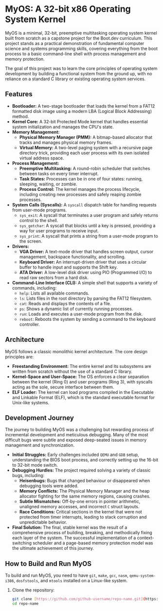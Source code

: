 # MyOS: A 32-bit x86 Operating System Kernel

MyOS is a minimal, 32-bit, preemptive multitasking operating system kernel built from scratch as a capstone project for the Boot.dev curriculum. This project stands as a practical demonstration of fundamental computer science and systems programming skills, covering everything from the boot process to a basic command-line shell with process management and memory protection.

The goal of this project was to learn the core principles of operating system development by building a functional system from the ground up, with no reliance on a standard C library or existing operating system services.

## Features

- **Bootloader:** A two-stage bootloader that loads the kernel from a FAT12 formatted disk image using a modern LBA (Logical Block Addressing) method.
- **Kernel Core:** A 32-bit Protected Mode kernel that handles essential system initialization and manages the CPU's state.
- **Memory Management:**
  - **Physical Memory Manager (PMM):** A bitmap-based allocator that tracks and manages physical memory frames.
  - **Virtual Memory:** A two-level paging system with a recursive page directory trick, providing each user process with its own isolated virtual address space.
- **Process Management:**
  - **Preemptive Multitasking:** A round-robin scheduler that switches between tasks on every timer interrupt.
  - **Task States:** Processes can be in one of four states: running, sleeping, waiting, or zombie.
  - **Process Control:** The kernel manages the process lifecycle, including creating new processes and safely reaping zombie processes.
- **System Calls (Syscalls):** A `syscall` dispatch table for handling requests from user-mode programs.
  - `sys_exit`: A syscall that terminates a user program and safely returns control to the shell.
  - `sys_getchar`: A syscall that blocks until a key is pressed, providing a way for user programs to receive input.
  - `sys_print`: A syscall that prints a string from a user-mode program to the screen.
- **Drivers:**
  - **VGA Driver:** A text-mode driver that handles screen output, cursor management, backspace functionality, and scrolling.
  - **Keyboard Driver:** An interrupt-driven driver that uses a circular buffer to handle input and supports the Shift key.
  - **ATA Driver:** A low-level disk driver using PIO (Programmed I/O) to read raw sectors from a hard disk.
- **Command-Line Interface (CLI):** A simple shell that supports a variety of commands, including:
  - `help`: Lists all available commands.
  - `ls`: Lists files in the root directory by parsing the FAT12 filesystem.
  - `cat`: Reads and displays the contents of a file.
  - `ps`: Shows a dynamic list of currently running processes.
  - `run`: Loads and executes a user-mode program from the disk.
  - `reboot`: Reboots the system by sending a command to the keyboard controller.

## Architecture

MyOS follows a classic monolithic kernel architecture. The core design principles are:

- **Freestanding Environment:** The entire kernel and its subsystems are written from scratch without the use of a standard C library.
- **Kernel-Space and User-Space:** The OS enforces a clear separation between the kernel (Ring 0) and user programs (Ring 3), with syscalls acting as the sole, secure interface between them.
- **ELF Loader:** The kernel can load programs compiled in the Executable and Linkable Format (ELF), which is the standard executable format for Unix-like systems.

## Development Journey

The journey to building MyOS was a challenging but rewarding process of incremental development and meticulous debugging. Many of the most difficult bugs were subtle and exposed deep-seated issues in memory management and synchronization.

- **Initial Struggles:** Early challenges included `QEMU` and `GDB` setup, understanding the BIOS boot process, and correctly setting up the 16-bit to 32-bit mode switch.
- **Debugging Hurdles:** The project required solving a variety of classic bugs, including:
  - **Heisenbugs:** Bugs that changed behaviour or disappeared when debugging tools were added.
  - **Memory Conflicts:** The Physical Memory Manager and the heap allocator fighting for the same memory regions, causing crashes.
  - **Subtle Mismatches:** Off-by-one errors in pointer arithmetic, unaligned memory accesses, and incorrect `C` struct layouts.
  - **Race Conditions:** Critical sections in the kernel that were not protected from timer interrupts, leading to stack corruption and unpredictable behavior.
- **Final Solution:** The final, stable kernel was the result of a comprehensive process of building, breaking, and methodically fixing each layer of the system. The successful implementation of a context-switching scheduler and a page-based memory protection model was the ultimate achievement of this journey.

## How to Build and Run MyOS

To build and run MyOS, you need to have `git`, `make`, `gcc`, `nasm`, `qemu-system-i386`, `dosfstools`, and `mtools` installed on a Linux-like system.

1. Clone the repository:
   ```sh
   git clone [https://github.com/github-username/repo-name.git](https://github.com/github-username/repo-name.git)
   cd repo-name